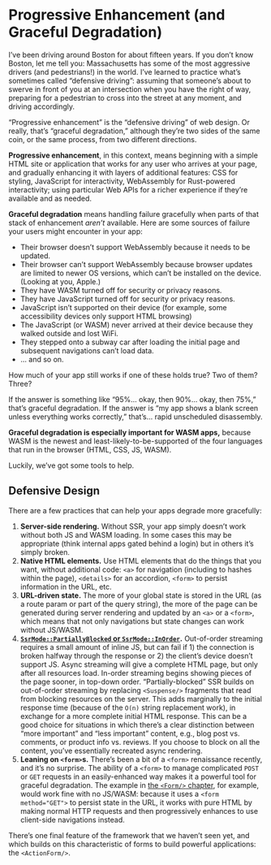 # Progressive Enhancement (and Graceful Degradation)

I’ve been driving around Boston for about fifteen years. If you don’t know Boston, let me tell you: Massachusetts has some of the most aggressive drivers (and pedestrians!) in the world. I’ve learned to practice what’s sometimes called “defensive driving”: assuming that someone’s about to swerve in front of you at an intersection when you have the right of way, preparing for a pedestrian to cross into the street at any moment, and driving accordingly.

“Progressive enhancement” is the “defensive driving” of web design. Or really, that’s “graceful degradation,” although they’re two sides of the same coin, or the same process, from two different directions.

**Progressive enhancement**, in this context, means beginning with a simple HTML site or application that works for any user who arrives at your page, and gradually enhancing it with layers of additional features: CSS for styling, JavaScript for interactivity, WebAssembly for Rust-powered interactivity; using particular Web APIs for a richer experience if they’re available and as needed.

**Graceful degradation** means handling failure gracefully when parts of that stack of enhancement _aren’t_ available. Here are some sources of failure your users might encounter in your app:

- Their browser doesn’t support WebAssembly because it needs to be updated.
- Their browser can’t support WebAssembly because browser updates are limited to newer OS versions, which can’t be installed on the device. (Looking at you, Apple.)
- They have WASM turned off for security or privacy reasons.
- They have JavaScript turned off for security or privacy reasons.
- JavaScript isn’t supported on their device (for example, some accessibility devices only support HTML browsing)
- The JavaScript (or WASM) never arrived at their device because they walked outside and lost WiFi.
- They stepped onto a subway car after loading the initial page and subsequent navigations can’t load data.
- ... and so on.

How much of your app still works if one of these holds true? Two of them? Three?

If the answer is something like “95%... okay, then 90%... okay, then 75%,” that’s graceful degradation. If the answer is “my app shows a blank screen unless everything works correctly,” that’s... rapid unscheduled disassembly.

**Graceful degradation is especially important for WASM apps,** because WASM is the newest and least-likely-to-be-supported of the four languages that run in the browser (HTML, CSS, JS, WASM).

Luckily, we’ve got some tools to help.

## Defensive Design

There are a few practices that can help your apps degrade more gracefully:

1. **Server-side rendering.** Without SSR, your app simply doesn’t work without both JS and WASM loading. In some cases this may be appropriate (think internal apps gated behind a login) but in others it’s simply broken.
2. **Native HTML elements.** Use HTML elements that do the things that you want, without additional code: `<a>` for navigation (including to hashes within the page), `<details>` for an accordion, `<form>` to persist information in the URL, etc.
3. **URL-driven state.** The more of your global state is stored in the URL (as a route param or part of the query string), the more of the page can be generated during server rendering and updated by an `<a>` or a `<form>`, which means that not only navigations but state changes can work without JS/WASM.
4. **[`SsrMode::PartiallyBlocked` or `SsrMode::InOrder`](https://docs.rs/leptos_router/0.7.0-gamma3/leptos_router/enum.SsrMode.html).** Out-of-order streaming requires a small amount of inline JS, but can fail if 1) the connection is broken halfway through the response or 2) the client’s device doesn’t support JS. Async streaming will give a complete HTML page, but only after all resources load. In-order streaming begins showing pieces of the page sooner, in top-down order. “Partially-blocked” SSR builds on out-of-order streaming by replacing `<Suspense/>` fragments that read from blocking resources on the server. This adds marginally to the initial response time (because of the `O(n)` string replacement work), in exchange for a more complete initial HTML response. This can be a good choice for situations in which there’s a clear distinction between “more important” and “less important” content, e.g., blog post vs. comments, or product info vs. reviews. If you choose to block on all the content, you’ve essentially recreated async rendering.
5. **Leaning on `<form>`s.** There’s been a bit of a `<form>` renaissance recently, and it’s no surprise. The ability of a `<form>` to manage complicated `POST` or `GET` requests in an easily-enhanced way makes it a powerful tool for graceful degradation. The example in [the `<Form/>` chapter](../router/20_form.md), for example, would work fine with no JS/WASM: because it uses a `<form method="GET">` to persist state in the URL, it works with pure HTML by making normal HTTP requests and then progressively enhances to use client-side navigations instead.

There’s one final feature of the framework that we haven’t seen yet, and which builds on this characteristic of forms to build powerful applications: the `<ActionForm/>`.
